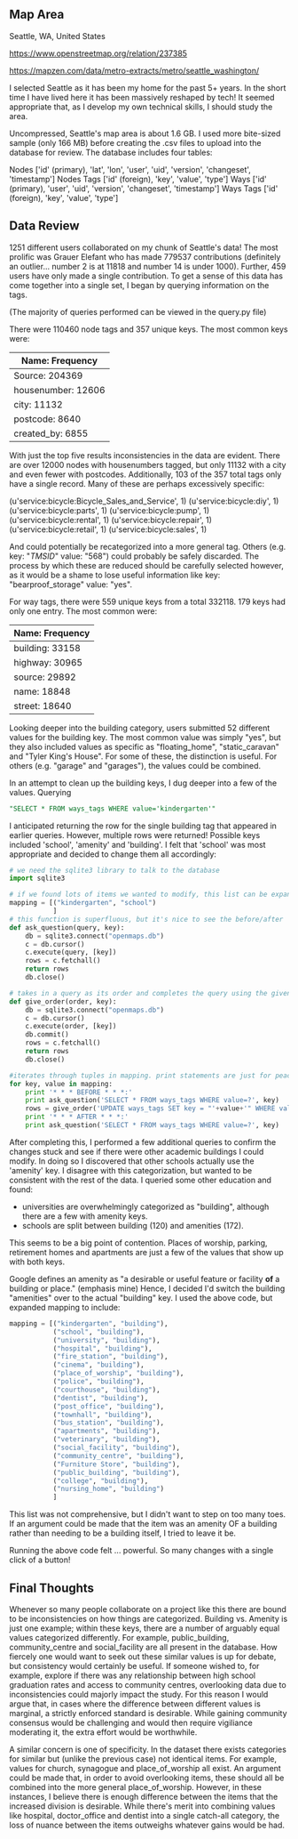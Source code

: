 ## Map Area

Seattle, WA, United States

https://www.openstreetmap.org/relation/237385

https://mapzen.com/data/metro-extracts/metro/seattle_washington/

I selected Seattle as it has been my home for the past 5+ years. In the short time I have lived here it has been massively reshaped by tech! It seemed appropriate that, as I develop my own technical skills, I should study the area.

Uncompressed, Seattle's map area is about 1.6 GB. I used more bite-sized sample (only 166 MB) before creating the .csv files to upload into the database for review. The database includes four tables: 

Nodes ['id' (primary), 'lat', 'lon', 'user', 'uid', 'version', 'changeset', 'timestamp']
Nodes Tags ['id' (foreign), 'key', 'value', 'type']
Ways ['id' (primary), 'user', 'uid', 'version', 'changeset', 'timestamp']
Ways Tags ['id' (foreign), 'key', 'value', 'type']

## Data Review

1251 different users collaborated on my chunk of Seattle's data! The most prolific was Grauer Elefant who has made 779537 contributions (definitely an outlier... number 2 is at 11818 and number 14 is under 1000). Further, 459 users have only made a single contribution. To get a sense of this data has come together into a single set, I began by querying information on the tags.

(The majority of queries performed can be viewed in the query.py file)

There were 110460 node tags and 357 unique keys. The most common keys were:

| Name: Frequency |
| -------------- |
| Source: 204369 |
| housenumber: 12606 |
| city: 11132 |
| postcode: 8640 |
| created_by: 6855 |

With just the top five results inconsistencies in the data are evident. There are over 12000 nodes with housenumbers tagged, but only 11132 with a city and even fewer with postcodes. Additionally, 103 of the 357 total tags only have a single record. Many of these are perhaps excessively specific:

   (u'service:bicycle:Bicycle_Sales_and_Service', 1)
   (u'service:bicycle:diy', 1)
   (u'service:bicycle:parts', 1)
   (u'service:bicycle:pump', 1)
   (u'service:bicycle:rental', 1)
   (u'service:bicycle:repair', 1)
   (u'service:bicycle:retail', 1)
   (u'service:bicycle:sales', 1)

And could potentially be recategorized into a more general tag. Others (e.g. key: "_TMSID_" value: "568") could probably be safely discarded. The process by which these are reduced should be carefully selected however, as it would be a shame to lose useful information like key: "bearproof_storage" value: "yes".

For way tags, there were 559 unique keys from a total 332118. 179 keys had only one entry. The most common were:

| Name: Frequency |
| -------------- |
| building: 33158 |
| highway: 30965 |
| source: 29892 |
| name: 18848 |
| street: 18640 |

Looking deeper into the building category, users submitted 52 different values for the building key. The most common value was simply "yes", but they also included values as specific as "floating_home", "static_caravan" and "Tyler King's House". For some of these, the distinction is useful. For others (e.g. "garage" and "garages"), the values could be combined. 

In an attempt to clean up the building keys, I dug deeper into a few of the values. Querying
```SQL
"SELECT * FROM ways_tags WHERE value='kindergarten'" 
```
I anticipated returning the row for the single building tag that appeared in earlier queries. However, multiple rows were returned! Possible keys included 'school', 'amenity' and 'building'. I felt that 'school' was most appropriate and decided to change them all accordingly:

```python
# we need the sqlite3 library to talk to the database
import sqlite3

# if we found lots of items we wanted to modify, this list can be expanded
mapping = [("kindergarten", "school")
           ]
# this function is superfluous, but it's nice to see the before/after
def ask_question(query, key):
    db = sqlite3.connect("openmaps.db")
    c = db.cursor()
    c.execute(query, [key])
    rows = c.fetchall()
    return rows
    db.close()

# takes in a query as its order and completes the query using the given key
def give_order(order, key):
    db = sqlite3.connect("openmaps.db")
    c = db.cursor()
    c.execute(order, [key])
    db.commit()
    rows = c.fetchall()
    return rows
    db.close()

#iterates through tuples in mapping. print statements are just for peace of mind.
for key, value in mapping:
    print '* * * BEFORE * * *:'
    print ask_question('SELECT * FROM ways_tags WHERE value=?', key)
    rows = give_order('UPDATE ways_tags SET key = "'+value+'" WHERE value=?', key)
    print '* * * AFTER * * *:'
    print ask_question('SELECT * FROM ways_tags WHERE value=?', key)
```

After completing this, I performed a few additional queries to confirm the changes stuck and see if there were other academic buildings I could modify. In doing so I discovered that other schools actually use the 'amenity' key. I disagree with this categorization, but wanted to be consistent with the rest of the data. I queried some other education and found:
	
* universities are overwhelmingly categorized as "building", although there are a few with amenity keys.
* schools are split between building (120) and amenities (172).

This seems to be a big point of contention. Places of worship, parking, retirement homes and apartments are just a few of the values that show up with both keys. 

Google defines an amenity as "a desirable or useful feature or facility **of** a building or place." (emphasis mine) Hence, I decided I'd switch the building "amenities" over to the actual "building" key. I used the above code, but expanded mapping to include:

```python
mapping = [("kindergarten", "building"),
           ("school", "building"),
           ("university", "building"),
           ("hospital", "building"),
           ("fire_station", "building"),
           ("cinema", "building"),
           ("place_of_worship", "building"),
           ("police", "building"),
           ("courthouse", "building"),
           ("dentist", "building"),
           ("post_office", "building"),
           ("townhall", "building"),
           ("bus_station", "building"),
           ("apartments", "building"),
           ("veterinary", "building"),
           ("social_facility", "building"),
           ("community_centre", "building"),
           ("Furniture Store", "building"),
           ("public_building", "building"),
           ("college", "building"),
           ("nursing_home", "building")
           ]
```
This list was not comprehensive, but I didn't want to step on too many toes. If an argument could be made that the item was an amenity OF a building rather than needing to be a building itself, I tried to leave it be.

Running the above code felt ... powerful. So many changes with a single click of a button!

## Final Thoughts

Whenever so many people collaborate on a project like this there are bound to be inconsistencies on how things are categorized. Building vs. Amenity is just one example; within these keys, there are a number of arguably equal values categorized differently. For example, public_building, community_centre and social_facility are all present in the database. How fiercely one would want to seek out these similar values is up for debate, but consistency would certainly be useful. If someone wished to, for example, explore if there was any relationship between high school graduation rates and access to community centres, overlooking data due to inconsistencies could majorly impact the study. For this reason I would argue that, in cases where the difference between different values is marginal, a strictly enforced standard is desirable. While gaining community consensus would be challenging and would then require vigiliance moderating it, the extra effort would be worthwhile.

A similar concern is one of specificity. In the dataset there exists categories for similar but (unlike the previous case) not identical items. For example, values for church, synagogue and place_of_worship all exist. An argument could be made that, in order to avoid overlooking items, these should all be combined into the more general place_of_worship. However, in these instances, I believe there is enough difference between the items that the increased division is desirable. While there's merit into combining values like hospital, doctor_office and dentist into a single catch-all category, the loss of nuance between the items outweighs whatever gains would be had.
